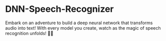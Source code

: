 # DNN-Speech-Recognizer
Embark on an adventure to build a deep neural network that transforms audio into text! With every model you create, watch as the magic of speech recognition unfolds! 🎤✨
